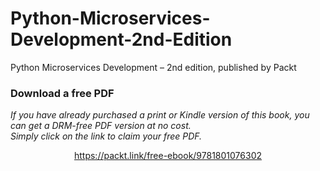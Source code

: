 # Python-Microservices-Development-2nd-Edition
Python Microservices Development – 2nd edition, published by Packt
### Download a free PDF

 <i>If you have already purchased a print or Kindle version of this book, you can get a DRM-free PDF version at no cost.<br>Simply click on the link to claim your free PDF.</i>
<p align="center"> <a href="https://packt.link/free-ebook/9781801076302">https://packt.link/free-ebook/9781801076302 </a> </p>